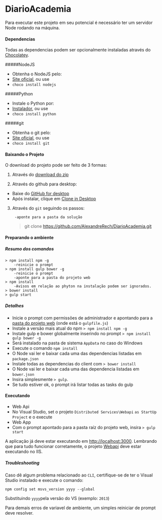 # DiarioAcademia

Para executar este projeto em seu potencial é necessário ter um servidor Node rodando na máquina.

#### Dependencias
Todas as dependencias podem ser opcionalmente instaladas através do [Chocolatey](https://chocolatey.org/).

#####NodeJS
* Obtenha o NodeJS pelo:
 * [Site oficial](https://nodejs.org/), ou use
 * `choco install nodejs`
 
#####Python
* Instale o Python por:
 * [Instalador](https://www.python.org/ftp/python/2.7.3/python-2.7.3.msi), ou use
 * `choco install python`


#####git
* Obtenha o git pelo:
 * [Site oficial](https://git-for-windows.github.io/), ou use
 * `choco install git`
 
#### Baixando o Projeto

O download do projeto pode ser feito de 3 formas:

1) Através do [download do zip](https://github.com/AlexandreRech/DiarioAcademia/archive/master.zip)

2) Através do github para desktop:

 - Baixe do [GitHub for desktop](https://desktop.github.com/)
 - Após instalar, clique em [Clone in Desktop](github-windows://openRepo/https://github.com/AlexandreRech/DiarioAcademia)

3) Através do `git` seguindo os passos:

        -aponte para a pasta da solução
     > git clone https://github.com/AlexandreRech/DiarioAcademia.git

#### Preparando o ambiente

##### Resumo dos comandos
    > npm install npm -g
        -reinicie o prompt
    > npm install gulp bower -g
        -reinicie o prompt
        -aponte para a pasta do projeto web
    > npm install
        -Avisos em relação ao phyton na instalação podem ser ignorados.
    > bower install
    > gulp start


##### Detalhes
* Inicie o prompt com permissões de administrador e apontando para a [pasta do projeto web](https://github.com/AlexandreRech/DiarioAcademia/tree/master/NDDigital.DiarioAcademia.Apresentacao.WebApp) (onde está o `gulpfile.js`)
* Instale a versão mais atual do npm  `> npm install npm -g`
* Instale gulp e bower globalmente inserindo no prompt `> npm install gulp bower -g`
 * Será instalado na pasta de sistema `AppData` no caso do Windows
* Execute o comando `npm install`
 * O Node vai ler e baixar cada uma das dependencias listadas em `package.json`
* Instale todas as dependencias do client com `> bower install`
 * O Node vai ler e baixar cada uma das dependencia listadas em `bower.json`
* Insira simplesmente `> gulp`. 
 * Se tudo estiver ok, o prompt irá listar todas as tasks do gulp

#### Executando
* Web Api
 * No Visual Studio, set o projeto `Distributed Services\Webapi`  `as StartUp Project` e o execute
* Web App
 * Com o prompt apontado para a pasta raíz do projeto web, insira `> gulp start`
 
A aplicação já deve estar executando em  [http://localhost:3000](http://localhost:3000). Lembrando que para tudo funcionar corretamente, o projeto [Webapi](https://github.com/AlexandreRech/DiarioAcademia/tree/master/NDDigital.DiarioAcademia.WebApi) deve estar executando no IIS.

##### Troubleshooting
Caso dê algum problema relacionado ao `CLI`, certifique-se de ter o Visual Studio instalado e execute o comando:

    npm config set msvs_version yyyy --global

Substituindo `yyyy`pela versão do VS (exemplo: `2013`)

Para demais erros de variavel de ambiente, um simples reiniciar de prompt deve resolver.
